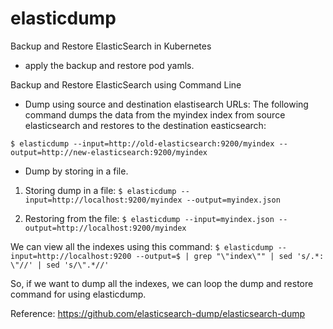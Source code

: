 # elasticdump
Backup and Restore ElasticSearch in Kubernetes
- apply the backup and restore pod yamls.

Backup and Restore ElasticSearch using Command Line

- Dump  using source and destination elastisearch URLs:
The following command dumps the data from the myindex index from source elasticsearch and restores to the destination easticsearch:

`$ elasticdump --input=http://old-elasticsearch:9200/myindex --output=http://new-elasticsearch:9200/myindex`


- Dump by storing in a file.
1. Storing dump in a file:
`$ elasticdump --input=http://localhost:9200/myindex --output=myindex.json`

2. Restoring from the file:
`$ elasticdump --input=myindex.json --output=http://localhost:9200/myindex`


We can view all the indexes using this command:
`$ elasticdump --input=http://localhost:9200 --output=$ | grep "\"index\"" | sed 's/.*: \"//' | sed 's/\".*//'`

So, if we want to dump all the indexes, we can loop the dump and restore command for using elasticdump.

Reference: https://github.com/elasticsearch-dump/elasticsearch-dump

